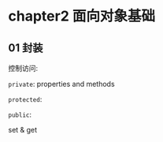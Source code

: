 # chapter2 面向对象基础

## 01 封装

控制访问:

`private`:  properties and methods

`protected`:

`public`: 

set & get 


